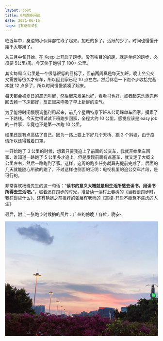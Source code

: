 ```yaml
---
layout: post
title: 6月跑步闲谈
date: 2021-06-16
tags: [有话明说]
---
```


临近年中，身边的小伙伴都忙碌了起来。加班的多了，活跃的少了，时间也慢慢开始不太够用了。

从三月中旬开始，在 Keep 上开启了跑步。没有啥目的的跑，就是单纯的跑步，必须要 5公里/周。今天终于跑够了 100+ 公里。

其实每周 5 公里是一个很低很低的目标了，但前两周真是每天加班，晚上坐公交又需要等很久才有车，所以回到家已经 10 点左右，然后休息一下跑个步收拾完基本就 12 点多了，所以时间慢慢紧凑了起来。

每天都会被夏日的晨光叫醒，然后起来发呆也好，看看书也好，或者起来洗漱完再回去赖一下床都好，反正起来呼吸了早上新鲜的空气。

为了能将时间慢慢调整利用起来，前几个星期特意下班从公司踩单车回家，摸索了一下路线。今天觉得试试下班跑步回家，全程大约 10 公里，感觉应该是 easy job 的一件事，毕竟也不是第一次跑 10 公里。

结果还是有点高估了自己，因为一路上要上下好几个天桥、跑 2 个斜坡，由于疫情所以还得戴着口罩。

一开始跑了 3 公里的时候，想着只要我追上了前面的公交车，我就开始坐车回家，谁知道一路跑了 5 公里多才追上，但是发现前面有点塞车，就又走了大概 2 公里左右，然后一路跑到了家。这样，这周的跑步任务就算先提前完成了，后面的几天就能随心所欲的跑了。不过这样也侧面的证明：电视机里的追公交车片段，是可行的。

非常喜欢杨绛先生的这一句话：“**读书的意义大概就是用生活所感去读书，用读书所得去生活吧。**”，趁着还在跑步的时光，准备读一读村上春树的《当我谈跑步时，我在谈些什么》、还有艳姐之前推荐的张展辉老师的《掌控-开启不疲惫不焦虑的人生》

最后，附上一张跑步时候拍的照片：广州的傍晚！各位，晚安~

![0615 广州的傍晚](./images/article/talk/0615-%E5%B9%BF%E5%B7%9E%E7%9A%84%E5%82%8D%E6%99%9A.jpg)